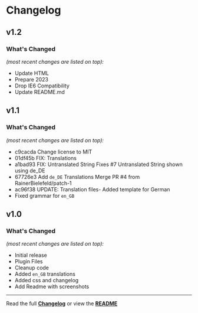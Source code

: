 # Changelog


## v1.2

### What's Changed

_(most recent changes are listed on top):_
- Update HTML
- Prepare 2023
- Drop IE6 Compatibility
- Update README.md


## v1.1

### What's Changed

_(most recent changes are listed on top):_
- c9cacda Change license to MIT
- 01df45b FIX: Translations
- a1bad93 FIX: Untranslated String Fixes #7 Untranslated String shown using de_DE
- 67726e3 Add `de_DE` Translations Merge PR #4 from RainerBielefeld/patch-1
- ac96f38 UPDATE: Translation files- Added template for German
- Fixed grammar for `en_GB`


## v1.0

### What's Changed

_(most recent changes are listed on top):_
- Initial release
- Plugin Files
- Cleanup code
- Added `en_GB` translations
- Added css and changelog
- Add Readme with screenshots

---

Read the full [**Changelog**](../master/changelog.md "See changes") or view the [**README**](../master/README.md "View README")
